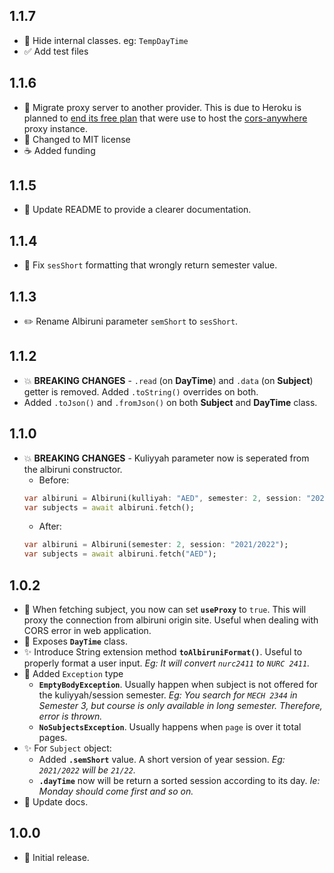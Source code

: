 ## 1.1.7

- :wrench: Hide internal classes. eg: `TempDayTime`
- :white_check_mark: Add test files

## 1.1.6

- :truck: Migrate proxy server to another provider. This is due to Heroku is planned to [end its free plan](https://blog.heroku.com/next-chapter) that were use to host the [cors-anywhere](https://github.com/Rob--W/cors-anywhere) proxy instance.
- :memo: Changed to MIT license
- :coffee: Added funding

## 1.1.5

- :memo: Update README to provide a clearer documentation.

## 1.1.4

- :bug: Fix `sesShort` formatting that wrongly return semester value.

## 1.1.3

- :pencil2: Rename Albiruni parameter `semShort` to `sesShort`.

## 1.1.2

- :boom: **BREAKING CHANGES** - `.read` (on **DayTime**) and `.data` (on **Subject**) getter is removed. Added `.toString()` overrides on both.
- Added `.toJson()` and `.fromJson()` on both **Subject** and **DayTime** class.

## 1.1.0

- :boom: **BREAKING CHANGES** - Kuliyyah parameter now is seperated from the albiruni constructor.
  - Before:
  ```dart
  var albiruni = Albiruni(kulliyah: "AED", semester: 2, session: "2021/2022");
  var subjects = await albiruni.fetch();
  ```
  - After:
  ```dart
  var albiruni = Albiruni(semester: 2, session: "2021/2022");
  var subjects = await albiruni.fetch("AED");
  ```

## 1.0.2

- :see_no_evil: When fetching subject, you now can set **`useProxy`** to `true`. This will proxy the connection from albiruni origin site. Useful when dealing with CORS error in web application.
- :children_crossing: Exposes **`DayTime`** class.
- :sparkles: Introduce String extension method **`toAlbiruniFormat()`**. Useful to properly format a user input. _Eg: It will convert `nurc2411` to `NURC 2411`._
- :goal_net: Added `Exception` type
  - **`EmptyBodyException`**. Usually happen when subject is not offered for the kuliyyah/session semester. _Eg: You search for `MECH 2344` in Semester 3, but course is only available in long semester. Therefore, error is thrown._
  - **`NoSubjectsException`**. Usually happens when `page` is over it total pages.
- :sparkles: For `Subject` object:
  - Added **`.semShort`** value. A short version of year session. _Eg: `2021/2022` will be `21/22`._
  - **`.dayTime`** now will be return a sorted session according to its day. _Ie: Monday should come first and so on._
- :memo: Update docs.

## 1.0.0

- :tada: Initial release.
